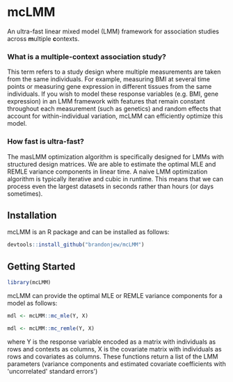 # mcLMM

An ultra-fast linear mixed model (LMM) framework for association studies across **m**ultiple **c**ontexts.

### What is a multiple-context association study?

This term refers to a study design where multiple measurements are taken from the same individuals. For example, measuring BMI at several time points or measuring gene expression in different tissues from the same individuals. If you wish to model these response variables (e.g. BMI, gene expression) in an LMM framework with features that remain constant throughout each measurement (such as genetics) and random effects that account for within-individual variation, mcLMM can efficiently optimize this model.

### How fast is ultra-fast?

The masLMM optimization algorithm is specifically designed for LMMs with structured design matrices. We are able to estimate the optimal MLE and REMLE variance components in linear time. A naive LMM optimization algorithm is typically iterative and cubic in runtime. This means that we can process even the largest datasets in seconds rather than hours (or days sometimes). 

## Installation

mcLMM is an R package and can be installed as follows:

```r
devtools::install_github("brandonjew/mcLMM")
```

## Getting Started

```r
library(mcLMM)
```

mcLMM can provide the optimal MLE or REMLE variance components for a model as follows:

```r
mdl <- mcLMM::mc_mle(Y, X)
```

```r
mdl <- mcLMM::mc_remle(Y, X)
```

where Y is the response variable encoded as a matrix with individuals as rows and contexts as columns, X is the covariate matrix with individuals as rows and covariates as columns. These functions return a list of the LMM parameters (variance components and estimated covariate coefficients with 'uncorrelated' standard errors')
